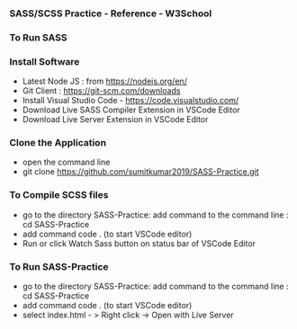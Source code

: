 
### SASS/SCSS Practice - Reference - W3School

### To Run SASS

### Install Software

- Latest Node JS : from https://nodejs.org/en/
- Git Client : https://git-scm.com/downloads
- Install Visual Studio Code - https://code.visualstudio.com/
- Download Live SASS Compiler Extension in VSCode Editor 
- Download Live Server Extension in VSCode Editor 

### Clone the Application

- open the command line
- git clone https://github.com/sumitkumar2019/SASS-Practice.git

### To Compile SCSS files
- go to the directory SASS-Practice: add command to the command line : cd SASS-Practice
- add command code . (to start VSCode editor)
- Run or click Watch Sass button on status bar of VSCode Editor

### To Run SASS-Practice
- go to the directory SASS-Practice: add command to the command line : cd SASS-Practice
- add command code . (to start VSCode editor)
- select index.html - > Right click -> Open with Live Server
